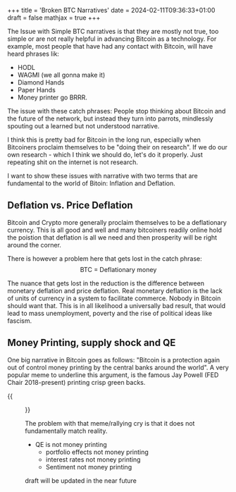 +++
title = 'Broken BTC Narratives'
date = 2024-02-11T09:36:33+01:00
draft = false
mathjax = true
+++

The Issue with Simple BTC narratives is that they are mostly not true, too simple or are not really helpful in advancing Bitcoin as a technology. For example, most people that have had any contact with Bitcoin, will have heard phrases lik:

- HODL
- WAGMI (we all gonna make it)
- Diamond Hands
- Paper Hands
- Money printer go BRRR.

The issue with these catch phrases: People stop thinking about Bitcoin and the future of the network, but instead they turn into parrots, mindlessly spouting out a learned but not understood narrative. 

I think this is pretty bad for Bitcoin in the
long run, especially when Bitcoiners proclaim themselves to be "doing their on research". If we do our own research - which I think we should do, let's do it properly. Just repeating shit on the internet is not research.

I want to show these issues with narrative with two terms that are fundamental to the world of Bitoin: Inflation and Deflation.

## Deflation vs. Price Deflation

Bitcoin and Crypto more generally proclaim themselves to be a deflationary currency. This is all good and well and many bitcoiners readily online hold the poistion that deflation is all we need and then prosperity will be right around the corner.

There is however a problem here that gets lost in the catch phrase:
$$
\text{BTC = Deflationary money}
$$

The nuance that gets lost in the reduction is the difference between monetary deflation and price deflation. Real monetary deflation is the lack of units of currency in a system to facilitate commerce. Nobody in Bitcoin should want that. This is in all likelihood a universally bad result, that would lead to mass unemployment, poverty and the rise of political ideas like fascism.

## Money Printing, supply shock and QE

One big narrative in Bitcoin goes as follows: "Bitcoin is a protection again out of control money printing by the central banks around the world". A very popular meme to underline this argument, is the famous Jay Powell (FED Chair 2018-present) printing crisp green backs.

{{<figure src="/meansquarederror/images/brrr.jpeg" title="Jay Powell 'Printing Money'">}}

The problem with that meme/rallying cry is that it does not fundamentally match reality.

- QE is not money printing
  - portfolio effects not money printing
  - interest rates not money printing
  - Sentiment not money printing

draft will be updated in the near future

<!-- - there is an argument to be made for Fiscal spending but that is not what people think about when they say money printer go brrrr..

- Remindes me of *insert name*, why said in 2016, trump voters shouting "build that wall" are actually calling for a "saner and more sensible immigration policy".

## What is my issue with narratives and the memes?

- the dollar/eurodollar is broken
- we need a new system
- we need people to think about this systems so that they can reasonablely participate
- memes do not help here, but mislead people
- this is a monumental task that requires effort, focus, and then some
- focusing on the wrong narratives does not help anyone in Bitcoin
- increases the cult-ish nature of bitcoin, as people are not able to present coherent arguments
  - beyond, the fed is evil, money printer go brrr -->
